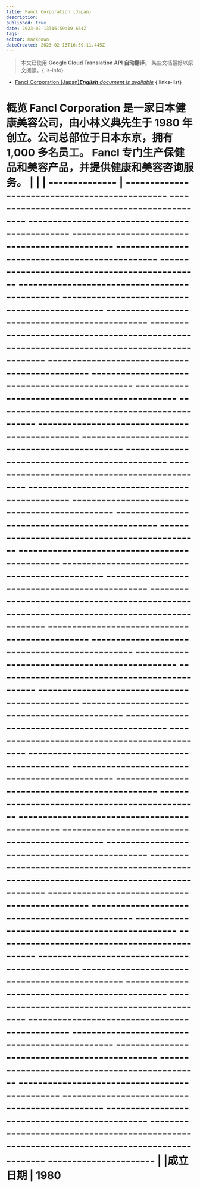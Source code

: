 ```yaml
---
title: Fancl Corporation (Japan)
description: 
published: true
date: 2023-02-13T16:59:19.664Z
tags: 
editor: markdown
dateCreated: 2023-02-13T16:59:11.445Z
---
```


> 本文已使用 **Google Cloud Translation API 自动翻译**。
某些文档最好以原文阅读。{.is-info}



- [Fancl Corporation (Japan)***English** document is available*](/en/Knowledge-base/Dictionary/Company/fancl-corporation-japan)
{.links-list}
# 概览 Fancl Corporation 是一家日本健康美容公司，由小林义典先生于 1980 年创立。公司总部位于日本东京，拥有 1,000 多名员工。 Fancl 专门生产保健品和美容产品，并提供健康和美容咨询服务。 | | | -------------- | ---------------------------------------------- ---------------------------------------------- ---------------------------------------------- ---------------------------------------------- ---------------------------------------------- ---------------------------------------------- ---------------------------------------------- ---------------------------------------------- ---------------------------------------------- ---------------------------------------------- ---------------------------------------------- ---------------------------------------------- ---------------------------------------------- ---------------------------------------------- ---------------------------------------------- ---------------------------------------------- ---------------------------------------------- ---------------------------------------------- ---------------------------------------------- ---------------------------------------------- ---------------------------------------------- ---------------------------------------------- ---------------------------------------------- ---------------------------------------------- ---------------------------------------------- ---------------------------------------------- ---------------------------------------------- ---------------------------------------------- ---------------------------------------------- ---------------------------------------------- ---------------------------------------------- ---------------------------------------------- ---------------------------------------------- ---------------------------------------------- ---------------------------------------------- ---------------------------------------------- ---------------------------------------------- ---------------------------------------------- ---------------------------------------------- ---------------------------------------------- ---------------------------------------------- ---------------------------------------------- ---------------------------------------------- ---------------------------------------------- ---------------------------------------------- ---------------------------------------------- ---------------------------------------------- ---------------------------------------------- ---------------------------------------------- ---------------------------------------------- ---------------------------------------------- ---------------------------------------------- ---------------------------------------------- ---------------------------------------------- ---------------------------------------------- ---------------------------------------------- ---------------------------------------------- ---------------------------------------------- ---------------------------------------------- ---------------------------------------------- ---------------------------------------------- ---------------------------------------------- ---------------------- | |成立日期 | 1980